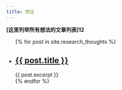 ```yaml
---
title: 想法
---
```


**[这里列举所有想法的文章列表]12**

<ul>
  {% for post in site.research_thoughts %}
    <li>
      <h2><a href="{{ post.url }}">{{ post.title }}</a></h2>
      {{ post.excerpt }}
    </li>
  {% endfor %}
</ul>